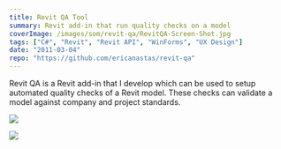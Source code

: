 ```yaml
---
title: Revit QA Tool
summary: Revit add-in that run quality checks on a model
coverImage: /images/som/revit-qa/RevitQA-Screen-Shot.jpg
tags: ["C#", "Revit", "Revit API", "WinForms", "UX Design"]
date: "2011-03-04"
repo: "https://github.com/ericanastas/revit-qa"
---
```


Revit QA is a Revit add-in that I develop which can be used to setup automated quality checks of a Revit model. These checks can validate a model against company and project standards.

![](/images/som/revit-qa/Revit-QA-icon.jpg)

![](/images/som/revit-qa/ribbon.jpg)
